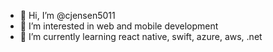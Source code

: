 - 👋 Hi, I’m @cjensen5011
- 👀 I’m interested in web and mobile development
- 🌱 I’m currently learning react native, swift, azure, aws, .net
<!---
- 💞️ I’m looking to collaborate on ...
- 📫 How to reach me ...
--->

<!---
cjensen5011/cjensen5011 is a ✨ special ✨ repository because its `README.md` (this file) appears on your GitHub profile.
You can click the Preview link to take a look at your changes.
--->
